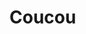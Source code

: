<html>
    <title>
      Le Dico de Stelou
    </title>
  <body>
    <h1>
      Coucou
    </h1>
  </body>
 </html>
  
